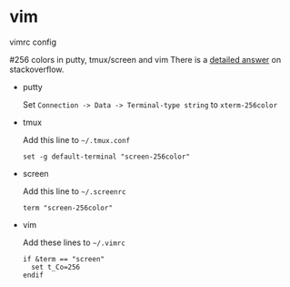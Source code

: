 # vim
vimrc config


#256 colors in putty, tmux/screen and vim
There is a [detailed answer](http://stackoverflow.com/a/15378816/390643) on stackoverflow. 

- putty

  Set `Connection -> Data -> Terminal-type string` to `xterm-256color`

- tmux

  Add this line to `~/.tmux.conf`
  ```
  set -g default-terminal "screen-256color"
  ```

- screen

  Add this line to `~/.screenrc`
  ```
  term "screen-256color"
  ```

- vim

  Add these lines to `~/.vimrc`
  ```
  if &term == "screen"
    set t_Co=256
  endif
  ```
